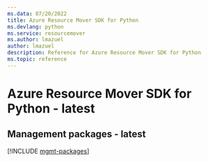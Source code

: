 ```yaml
---
ms.data: 07/20/2022
title: Azure Resource Mover SDK for Python
ms.devlang: python
ms.service: resourcemover
ms.author: lmazuel
author: lmazuel
description: Reference for Azure Resource Mover SDK for Python
ms.topic: reference
---
```

# Azure Resource Mover SDK for Python - latest

## Management packages - latest
[!INCLUDE [mgmt-packages](resource-mover-mgmt-index.md)]
